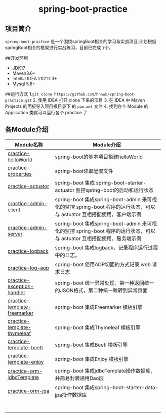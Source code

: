 <h1 align="center">spring-boot-practice</h1>

## 项目简介

`spring-boot-practice` 是一个围绕springBoot相关的学习与实战项目,计划根据springBoot相关的框架进行实战练习，目前已完成 `1`个。

##开发环境

- JDK17
- Maven3.6+
- IntelliJ IDEA 2021.1.3+
- Mysql 5.8+

##运行方式
1.`git clone https://github.com/hnnwb/spring-boot-practice.git`
2. 使用 IDEA 打开 clone 下来的项目
3. 在 IDEA 中 Maven Projects 的面板导入项目根目录下 的 `pom.xml` 文件
4. 找到各个 Module 的 Application 类就可以运行各个 practice 了

## 各Module介绍


| Module名称                                                     | Module介绍                                                                                                            |
| ---------------------------------------------------------------- | ----------------------------------------------------------------------------------------------------------------------- |
| [practice-helloWorld](./practice-helloworld)                   | spring-boot的基本项目搭建helloWorld                                                                                   |
| [practice-properties](./practice-properties)                   | spring-boot读取配置文件                                                                                               |
| [practice-actuator](./practice-actuator)                       | spring-boot 集成 spring-boot-starter-actuator 监控spring-boot的启动和运行状态                                         |
| [practice-admin-client](./practice-admin-client)               | spring-boot 集成spring-boot-admin 来可视化的监控 spring-boot 程序的运行状态，可以与 actuator 互相搭配使用，客户端示例 |
| [practice-admin-server](./practice-admin-server)               | spring-boot 集成spring-boot-admin 来可视化的监控 spring-boot 程序的运行状态，可以与 actuator 互相搭配使用，服务端示例 |
| [practice-logback](./practice-logback)                         | spring-boot 集成logback，记录程序运行过程中的日志。                                                                   |
| [practice-log-aop](./practice-log-aop)                         | spring-boot 使用AOP切面的方式记录 web 请求日志                                                                        |
| [practice-exception-handler](./practice-exception-handler)     | spring-boot 统一异常处理，第一种返回统一的JSON格式，第二种统一跳转到异常页面                                          |
| [practice-template-freemarker](./practice-template-freemarker) | spring-boot 集成Freemarker 模板引擎                                                                                   |
| [practice-template-thymeleaf](./practice-template-thymeleaf)   | spring-boot 集成Thymeleaf 模板引擎                                                                                    |
| [practice-template-beetl](./practice-template-beetl)           | spring-boot 集成Beetl 模板引擎                                                                                        |
| [practice-template-enjoy](./practice-template-enjoy)           | spring-boot 集成Enjoy 模板引擎                                                                                        |
| [practice-orm-jdbcTemplate](./practice-orm-jdbcTemplate)       | spring-boot 集成jdbcTemplate操作数据库，并简易封装通用Dao层                                                           |
| [practice-orm-jpa](./practice-orm-jpa)                         | spring-boot 集成spring-boot-starter-data-jpa操作数据库                                                                |
|                                                                |                                                                                                                       |
|                                                                |                                                                                                                       |
|                                                                |                                                                                                                       |
|                                                                |                                                                                                                       |
|                                                                |                                                                                                                       |
|                                                                |                                                                                                                       |
|                                                                |                                                                                                                       |
